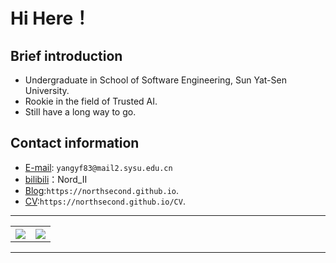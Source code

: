 # Hi Here！

## Brief introduction

* Undergraduate in School of Software Engineering, Sun Yat-Sen University.
* Rookie in the field of Trusted AI.
* Still have a long way to go.

## Contact information

* [E-mail](mailto:yangyf83@mail2.sysu.edu.cn): `yangyf83@mail2.sysu.edu.cn`
* [bilibili](https://space.bilibili.com/177147462)：Nord_II
* [Blog](https://northsecond.github.io):`https://northsecond.github.io`.
* [CV](https://northsecond.github.io/CV):`https://northsecond.github.io/CV`.

--- 
<p align="center">
<table align="center">
  <tr>
    <th>
        <a href="https://github.com/anuraghazra/github-readme-stats">
            <img align="center" src="https://github-readme-stats.vercel.app/api?username=northsecond&show_icons=true&theme=buefy&count_private=true" />
        </a>
    </th>
    <th>
        <a href="https://github.com/anuraghazra/github-readme-stats">
            <img align="center" src="https://github-readme-stats.vercel.app/api/top-langs/?username=northsecond&hide=html,css&layout=compact" />
        </a>
    </th>
  </tr>
</table>
</p>

--- 
